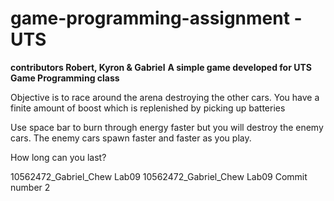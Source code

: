# game-programming-assignment - UTS

**contributors Robert, Kyron & Gabriel**
**A simple game developed for UTS Game Programming class**

Objective is to race around the arena destroying the other cars. You have a finite amount of boost which is replenished by picking up batteries

Use space bar to burn through energy faster but you will destroy the enemy cars. The enemy cars spawn faster and faster as you play.

How long can you last?



10562472_Gabriel_Chew Lab09
10562472_Gabriel_Chew Lab09 Commit number 2
